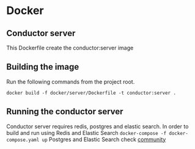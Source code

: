 # Docker
## Conductor server
This Dockerfile create the conductor:server image

## Building the image

Run the following commands from the project root.

`docker build -f docker/server/Dockerfile -t conductor:server .`

## Running the conductor server
Conductor server requires redis, postgres and elastic search.
In order to build and run using Redis and Elastic Search `docker-compose -f docker-compose.yaml up`
Postgres and Elastic Search check [community](community-link)
